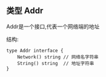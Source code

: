 ## 类型 Addr

Addr是一个接口,代表一个网络端的地址

结构:

	type Addr interface {
   	 	Network() string // 网络名字符串
   	 	String() string  // 地址字符串
	}

